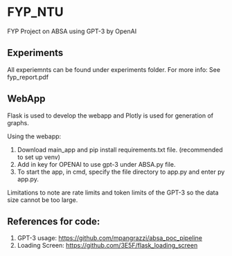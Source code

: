 # FYP_NTU
FYP Project on ABSA using GPT-3 by OpenAI

## Experiments
All experiemnts can be found under experiments folder.
For more info: See fyp_report.pdf

## WebApp
Flask is used to develop the webapp and Plotly is used for generation of graphs.  

Using the webapp:
1) Download main_app and pip install requirements.txt file. (recommended to set up venv)
2) Add in key for OPENAI to use gpt-3 under ABSA.py file. 
3) To start the app, in cmd, specify the file directory to app.py and enter py app.py.

Limitations to note are rate limits and token limits of the GPT-3 so the data size cannot be too large.



## References for code:
1) GPT-3 usage: https://github.com/mpangrazzi/absa_poc_pipeline
2) Loading Screen: https://github.com/3E5F/flask_loading_screen
